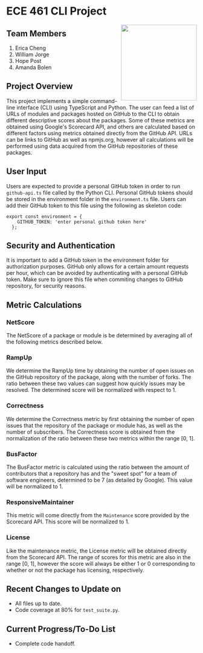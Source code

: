 # ECE 461 CLI Project

<img align="right" width="200" height="200" src="https://raw.githubusercontent.com/cheng452/ECE461/main/axolotl.png">

## Team Members
1. Erica Cheng
2. William Jorge
3. Hope Post
4. Amanda Bolen


## Project Overview
This project implements a simple command-line interface (CLI) using TypeScript and Python. The user can feed a list of URLs of modules and packages hosted on GitHub to the CLI to obtain different descriptive scores about the packages. 
Some of these metrics are obtained using Google's Scorecard API, and others are calculated based on different factors using metrics obtained directly from the GitHub API. URLs can be links to GitHub as well as npmjs.org, however all calculations will be performed using data acquired from the GitHub repositories of these packages.
## User Input
Users are expected to provide a personal GitHub token in order to run `github-api.ts` file called by the Python CLI. Personal GitHub tokens should be stored in the environment folder in the `environment.ts` file. Users can add their GitHub token to this file using the following as skeleton code:
```
export const environment = {
    GITHUB_TOKEN: 'enter personal github token here'
  };
```

## Security and Authentication
It is important to add a GitHub token in the environment folder for authorization purposes. GitHub only allows for a certain amount requests per hour, which can be avoided by authenticating with a personal GitHub token. Make sure to ignore this file when commiting changes to GitHub repository, for security reasons.

## Metric Calculations
### NetScore
The NetScore of a package or module is be determined by averaging all of the following metrics described below.
### RampUp
We determine the RampUp time by obtaining the number of open issues on the GitHub repository of the package, along with the number of forks. The ratio between these two values can suggest how quickly issues may be resolved. The determined score will be normalized with respect to 1.
### Correctness
We determine the Correctness metric by first obtaining the number of open issues that the repository of the package or module has, as well as the number of subscribers. The Correctness score is obtained from the normalization of the ratio between these two metrics within the range [0, 1].
### BusFactor
The BusFactor metric is calculated using the ratio between the amount of contributors that a repository  has and the "sweet spot" for a team of software engineers, determined to be 7 (as detailed by Google). This value will be normalized to 1.
### ResponsiveMaintainer
This metric will come directly from the `Maintenance` score provided by the Scorecard API. This score will be normalized to 1.
### License
Like the maintenance metric, the License metric will be obtained directly from the Scorecard API. The range of scores for this metric are also in the range [0, 1], however the score will always be either 1 or 0 corresponding to whether or not the package has licensing, respectively.

## Recent Changes to Update on
+ All files up to date.
+ Code coverage at 80% for `test_suite.py`.

## Current Progress/To-Do List
+ Complete code handoff.
